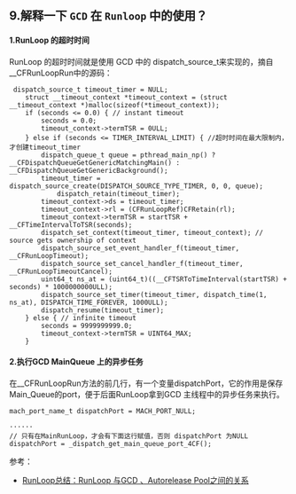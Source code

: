 ## 9.解释一下 `GCD` 在 `Runloop` 中的使用？


#### 1.RunLoop 的超时时间
RunLoop 的超时时间就是使用 GCD 中的 dispatch_source_t来实现的，摘自 __CFRunLoopRun中的源码：

```
 dispatch_source_t timeout_timer = NULL;
    struct __timeout_context *timeout_context = (struct __timeout_context *)malloc(sizeof(*timeout_context));
    if (seconds <= 0.0) { // instant timeout
        seconds = 0.0;
        timeout_context->termTSR = 0ULL;
    } else if (seconds <= TIMER_INTERVAL_LIMIT) { //超时时间在最大限制内，才创建timeout_timer
        dispatch_queue_t queue = pthread_main_np() ? __CFDispatchQueueGetGenericMatchingMain() : __CFDispatchQueueGetGenericBackground();
        timeout_timer = dispatch_source_create(DISPATCH_SOURCE_TYPE_TIMER, 0, 0, queue);
            dispatch_retain(timeout_timer);
        timeout_context->ds = timeout_timer;
        timeout_context->rl = (CFRunLoopRef)CFRetain(rl);
        timeout_context->termTSR = startTSR + __CFTimeIntervalToTSR(seconds);
        dispatch_set_context(timeout_timer, timeout_context); // source gets ownership of context
        dispatch_source_set_event_handler_f(timeout_timer, __CFRunLoopTimeout);
        dispatch_source_set_cancel_handler_f(timeout_timer, __CFRunLoopTimeoutCancel);
        uint64_t ns_at = (uint64_t)((__CFTSRToTimeInterval(startTSR) + seconds) * 1000000000ULL);
        dispatch_source_set_timer(timeout_timer, dispatch_time(1, ns_at), DISPATCH_TIME_FOREVER, 1000ULL);
        dispatch_resume(timeout_timer);
    } else { // infinite timeout
        seconds = 9999999999.0;
        timeout_context->termTSR = UINT64_MAX;
    }
```

#### 2.执行GCD MainQueue 上的异步任务
在__CFRunLoopRun方法的前几行，有一个变量dispatchPort，它的作用是保存Main_Queue的port，便于后面RunLoop拿到GCD 主线程中的异步任务来执行。

```
mach_port_name_t dispatchPort = MACH_PORT_NULL;

······
// 只有在MainRunLoop，才会有下面这行赋值，否则 dispatchPort 为NULL
dispatchPort = _dispatch_get_main_queue_port_4CF();
```

参考：
* [RunLoop总结：RunLoop 与GCD 、Autorelease Pool之间的关系](https://blog.csdn.net/u011619283/article/details/53783650)

